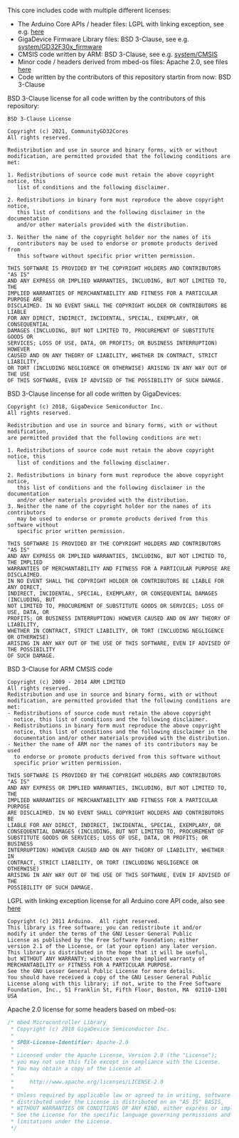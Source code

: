 This core includes code with multiple different licenses:
* The Arduino Core APIs / header files: LGPL with linking exception, see e.g. [here](https://github.com/CommunityGD32Cores/GD32Core-New/blob/a428425096863a87f94b9677fd059acb8fbbc876/cores/arduino/wiring.h#L1-L18)
* GigaDevice Firmware Library files: BSD 3-Clause, see e.g. [system/GD32F30x_firmware](https://github.com/CommunityGD32Cores/GD32Core-New/tree/main/system/GD32F30x_firmware)
* CMSIS code written by ARM: BSD 3-Clause, see e.g. [system/CMSIS](https://github.com/CommunityGD32Cores/GD32Core-New/blob/a428425096863a87f94b9677fd059acb8fbbc876/system/CMSIS/core_cm4.h#L10-L35)
* Minor code / headers derived from mbed-os files: Apache 2.0, see files [here](https://github.com/CommunityGD32Cores/GD32Core-New/search?q=Microcontroller+Library)
* Code written by the contributors of this repository startin from now: BSD 3-Clause

BSD 3-Clause license for all code written by the contributors of this repository:

```
BSD 3-Clause License

Copyright (c) 2021, CommunityGD32Cores
All rights reserved.

Redistribution and use in source and binary forms, with or without
modification, are permitted provided that the following conditions are met:

1. Redistributions of source code must retain the above copyright notice, this
   list of conditions and the following disclaimer.

2. Redistributions in binary form must reproduce the above copyright notice,
   this list of conditions and the following disclaimer in the documentation
   and/or other materials provided with the distribution.

3. Neither the name of the copyright holder nor the names of its
   contributors may be used to endorse or promote products derived from
   this software without specific prior written permission.

THIS SOFTWARE IS PROVIDED BY THE COPYRIGHT HOLDERS AND CONTRIBUTORS "AS IS"
AND ANY EXPRESS OR IMPLIED WARRANTIES, INCLUDING, BUT NOT LIMITED TO, THE
IMPLIED WARRANTIES OF MERCHANTABILITY AND FITNESS FOR A PARTICULAR PURPOSE ARE
DISCLAIMED. IN NO EVENT SHALL THE COPYRIGHT HOLDER OR CONTRIBUTORS BE LIABLE
FOR ANY DIRECT, INDIRECT, INCIDENTAL, SPECIAL, EXEMPLARY, OR CONSEQUENTIAL
DAMAGES (INCLUDING, BUT NOT LIMITED TO, PROCUREMENT OF SUBSTITUTE GOODS OR
SERVICES; LOSS OF USE, DATA, OR PROFITS; OR BUSINESS INTERRUPTION) HOWEVER
CAUSED AND ON ANY THEORY OF LIABILITY, WHETHER IN CONTRACT, STRICT LIABILITY,
OR TORT (INCLUDING NEGLIGENCE OR OTHERWISE) ARISING IN ANY WAY OUT OF THE USE
OF THIS SOFTWARE, EVEN IF ADVISED OF THE POSSIBILITY OF SUCH DAMAGE.
```

BSD 3-Clause lincense for all code written by GigaDevices:

```
Copyright (c) 2018, GigaDevice Semiconductor Inc.
All rights reserved.

Redistribution and use in source and binary forms, with or without modification,
are permitted provided that the following conditions are met:

1. Redistributions of source code must retain the above copyright notice, this
   list of conditions and the following disclaimer.

2. Redistributions in binary form must reproduce the above copyright notice,
   this list of conditions and the following disclaimer in the documentation
   and/or other materials provided with the distribution.
3. Neither the name of the copyright holder nor the names of its contributors
   may be used to endorse or promote products derived from this software without
   specific prior written permission.

THIS SOFTWARE IS PROVIDED BY THE COPYRIGHT HOLDERS AND CONTRIBUTORS "AS IS"
AND ANY EXPRESS OR IMPLIED WARRANTIES, INCLUDING, BUT NOT LIMITED TO, THE IMPLIED
WARRANTIES OF MERCHANTABILITY AND FITNESS FOR A PARTICULAR PURPOSE ARE DISCLAIMED.
IN NO EVENT SHALL THE COPYRIGHT HOLDER OR CONTRIBUTORS BE LIABLE FOR ANY DIRECT,
INDIRECT, INCIDENTAL, SPECIAL, EXEMPLARY, OR CONSEQUENTIAL DAMAGES (INCLUDING, BUT
NOT LIMITED TO, PROCUREMENT OF SUBSTITUTE GOODS OR SERVICES; LOSS OF USE, DATA, OR
PROFITS; OR BUSINESS INTERRUPTION) HOWEVER CAUSED AND ON ANY THEORY OF LIABILITY,
WHETHER IN CONTRACT, STRICT LIABILITY, OR TORT (INCLUDING NEGLIGENCE OR OTHERWISE)
ARISING IN ANY WAY OUT OF THE USE OF THIS SOFTWARE, EVEN IF ADVISED OF THE POSSIBILITY
OF SUCH DAMAGE.
```

BSD 3-Clause for ARM CMSIS code

```
Copyright (c) 2009 - 2014 ARM LIMITED
All rights reserved.
Redistribution and use in source and binary forms, with or without
modification, are permitted provided that the following conditions are met:
- Redistributions of source code must retain the above copyright
  notice, this list of conditions and the following disclaimer.
- Redistributions in binary form must reproduce the above copyright
  notice, this list of conditions and the following disclaimer in the
  documentation and/or other materials provided with the distribution.
- Neither the name of ARM nor the names of its contributors may be used
  to endorse or promote products derived from this software without
  specific prior written permission.

THIS SOFTWARE IS PROVIDED BY THE COPYRIGHT HOLDERS AND CONTRIBUTORS "AS IS"
AND ANY EXPRESS OR IMPLIED WARRANTIES, INCLUDING, BUT NOT LIMITED TO, THE
IMPLIED WARRANTIES OF MERCHANTABILITY AND FITNESS FOR A PARTICULAR PURPOSE
ARE DISCLAIMED. IN NO EVENT SHALL COPYRIGHT HOLDERS AND CONTRIBUTORS BE
LIABLE FOR ANY DIRECT, INDIRECT, INCIDENTAL, SPECIAL, EXEMPLARY, OR
CONSEQUENTIAL DAMAGES (INCLUDING, BUT NOT LIMITED TO, PROCUREMENT OF
SUBSTITUTE GOODS OR SERVICES; LOSS OF USE, DATA, OR PROFITS; OR BUSINESS
INTERRUPTION) HOWEVER CAUSED AND ON ANY THEORY OF LIABILITY, WHETHER IN
CONTRACT, STRICT LIABILITY, OR TORT (INCLUDING NEGLIGENCE OR OTHERWISE)
ARISING IN ANY WAY OUT OF THE USE OF THIS SOFTWARE, EVEN IF ADVISED OF THE
POSSIBILITY OF SUCH DAMAGE.
```

LGPL with linking exception license for all Arduino core API code, also see [here](https://support.arduino.cc/hc/en-us/articles/360018434279-I-have-used-Arduino-for-my-project-do-I-need-to-release-my-source-code-)

```
Copyright (c) 2011 Arduino.  All right reserved.
This library is free software; you can redistribute it and/or
modify it under the terms of the GNU Lesser General Public
License as published by the Free Software Foundation; either
version 2.1 of the License, or (at your option) any later version.
This library is distributed in the hope that it will be useful,
but WITHOUT ANY WARRANTY; without even the implied warranty of
MERCHANTABILITY or FITNESS FOR A PARTICULAR PURPOSE.
See the GNU Lesser General Public License for more details.
You should have received a copy of the GNU Lesser General Public
License along with this library; if not, write to the Free Software
Foundation, Inc., 51 Franklin St, Fifth Floor, Boston, MA  02110-1301  USA
```

Apache 2.0 license for some headers based on mbed-os:

```cpp
/* mbed Microcontroller Library
 * Copyright (c) 2018 GigaDevice Semiconductor Inc.
 *
 * SPDX-License-Identifier: Apache-2.0
 *
 * Licensed under the Apache License, Version 2.0 (the "License");
 * you may not use this file except in compliance with the License.
 * You may obtain a copy of the License at
 *
 *     http://www.apache.org/licenses/LICENSE-2.0
 *
 * Unless required by applicable law or agreed to in writing, software
 * distributed under the License is distributed on an "AS IS" BASIS,
 * WITHOUT WARRANTIES OR CONDITIONS OF ANY KIND, either express or implied.
 * See the License for the specific language governing permissions and
 * limitations under the License.
 */
 ```
